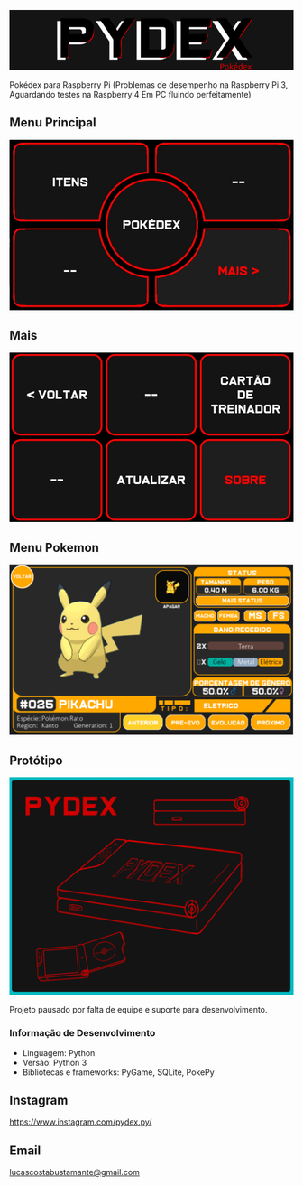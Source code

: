 ![img.png](img.png)


Pokédex para Raspberry Pi
(Problemas de desempenho na Raspberry Pi 3,
Aguardando testes na Raspberry 4
Em PC fluindo perfeitamente)

## Menu Principal
![img_1.png](img_1.png)

## Mais
![img_2.png](img_2.png)

## Menu Pokemon
![img_3.png](img_3.png)

## Protótipo 
![img_4.png](img_4.png)


Projeto pausado por falta de equipe e suporte para desenvolvimento.

### Informação de Desenvolvimento
- Linguagem: Python
- Versão: Python 3
- Bibliotecas e frameworks: PyGame, SQLite, PokePy

## Instagram
https://www.instagram.com/pydex.py/

## Email
lucascostabustamante@gmail.com